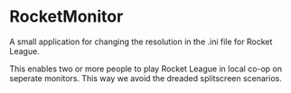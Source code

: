 # RocketMonitor

A small application for changing the resolution in the .ini file for Rocket League.  

This enables two or more people to play Rocket League in local co-op on seperate monitors. This way we avoid the dreaded splitscreen scenarios.

